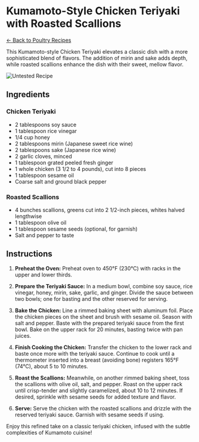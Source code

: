 # Kumamoto-Style Chicken Teriyaki with Roasted Scallions

[← Back to Poultry Recipes](./README.md)

This Kumamoto-style Chicken Teriyaki elevates a classic dish with a more sophisticated blend of flavors. The addition of mirin and sake adds depth, while roasted scallions enhance the dish with their sweet, mellow flavor. 

![Untested Recipe](https://badgen.net/badge/untested/recipe/AA4A44)

## Ingredients

### Chicken Teriyaki
- 2 tablespoons soy sauce
- 1 tablespoon rice vinegar
- 1/4 cup honey
- 2 tablespoons mirin (Japanese sweet rice wine)
- 2 tablespoons sake (Japanese rice wine)
- 2 garlic cloves, minced
- 1 tablespoon grated peeled fresh ginger
- 1 whole chicken (3 1/2 to 4 pounds), cut into 8 pieces
- 1 tablespoon sesame oil
- Coarse salt and ground black pepper

### Roasted Scallions
- 4 bunches scallions, greens cut into 2 1/2-inch pieces, whites halved lengthwise
- 1 tablespoon olive oil
- 1 tablespoon sesame seeds (optional, for garnish)
- Salt and pepper to taste

## Instructions

1. **Preheat the Oven:** Preheat oven to 450°F (230°C) with racks in the upper and lower thirds.

2. **Prepare the Teriyaki Sauce:** In a medium bowl, combine soy sauce, rice vinegar, honey, mirin, sake, garlic, and ginger. Divide the sauce between two bowls; one for basting and the other reserved for serving.

3. **Bake the Chicken:** Line a rimmed baking sheet with aluminum foil. Place the chicken pieces on the sheet and brush with sesame oil. Season with salt and pepper. Baste with the prepared teriyaki sauce from the first bowl. Bake on the upper rack for 20 minutes, basting twice with pan juices.

4. **Finish Cooking the Chicken:** Transfer the chicken to the lower rack and baste once more with the teriyaki sauce. Continue to cook until a thermometer inserted into a breast (avoiding bone) registers 165°F (74°C), about 5 to 10 minutes.

5. **Roast the Scallions:** Meanwhile, on another rimmed baking sheet, toss the scallions with olive oil, salt, and pepper. Roast on the upper rack until crisp-tender and slightly caramelized, about 10 to 12 minutes. If desired, sprinkle with sesame seeds for added texture and flavor.

6. **Serve:** Serve the chicken with the roasted scallions and drizzle with the reserved teriyaki sauce. Garnish with sesame seeds if using.

Enjoy this refined take on a classic teriyaki chicken, infused with the subtle complexities of Kumamoto cuisine!
